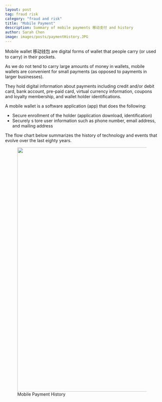 ```yaml
---
layout: post
tag: fraud risk
category: "fraud and risk"
title: "Mobile Payment"
description: Summary of mobile payments 移动支付 and history
author: Sarah Chen
image: images/posts/paymentHistory.JPG
---
```


Mobile wallet 移动钱包 are digital forms of wallet that people carry (or used to carry) in their pockets.  

As we do not tend to carry large amounts of money in wallets, mobile wallets are convenient for small payments (as opposed to payments in larger businesses).


They hold digital information about payments including credit and/or debit card, bank account, pre-paid card, virtual currency information, coupons and loyalty membership, and wallet holder identifications.


A mobile wallet is a software application (app) that does the following:

* Secure enrollment of the holder (application download, identification)
* Securely s
tore user information such as phone number, email address, and mailing address

The flow chart below summarizes the history of technology and events that evolve over the last eighty years.


<figure>
  <img src="{{ "/images/posts/paymentHistory.JPG" | relative_url }}" width="800">
  <figcaption>Mobile Payment History</figcaption>
</figure>
